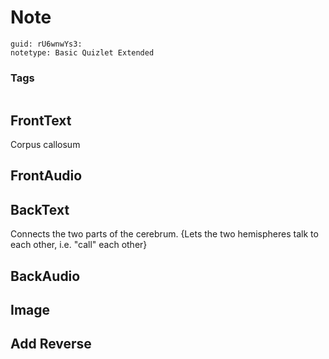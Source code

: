 # Note
```
guid: rU6wnwYs3:
notetype: Basic Quizlet Extended
```

### Tags
```
```

## FrontText
Corpus callosum

## FrontAudio


## BackText
Connects the two parts of the cerebrum.
{Lets the two hemispheres talk to each other, i.e. "call" each other}

## BackAudio


## Image


## Add Reverse

